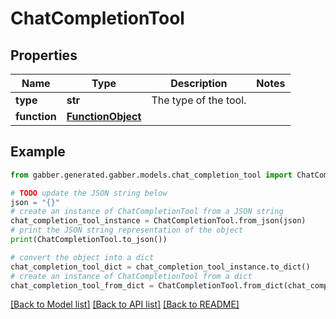 # ChatCompletionTool


## Properties

Name | Type | Description | Notes
------------ | ------------- | ------------- | -------------
**type** | **str** | The type of the tool. | 
**function** | [**FunctionObject**](FunctionObject.md) |  | 

## Example

```python
from gabber.generated.gabber.models.chat_completion_tool import ChatCompletionTool

# TODO update the JSON string below
json = "{}"
# create an instance of ChatCompletionTool from a JSON string
chat_completion_tool_instance = ChatCompletionTool.from_json(json)
# print the JSON string representation of the object
print(ChatCompletionTool.to_json())

# convert the object into a dict
chat_completion_tool_dict = chat_completion_tool_instance.to_dict()
# create an instance of ChatCompletionTool from a dict
chat_completion_tool_from_dict = ChatCompletionTool.from_dict(chat_completion_tool_dict)
```
[[Back to Model list]](../README.md#documentation-for-models) [[Back to API list]](../README.md#documentation-for-api-endpoints) [[Back to README]](../README.md)


